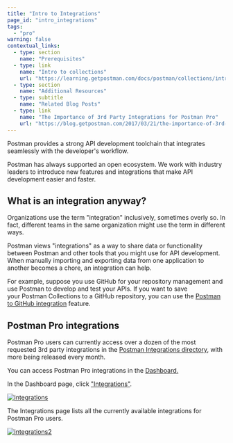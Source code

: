 ```yaml
---
title: "Intro to Integrations"
page_id: "intro_integrations"
tags: 
  - "pro"
warning: false
contextual_links:
  - type: section
    name: "Prerequisites"
  - type: link
    name: "Intro to collections"
    url: "https://learning.getpostman.com/docs/postman/collections/intro-to-collections"
  - type: section
    name: "Additional Resources"
  - type: subtitle
    name: "Related Blog Posts"
  - type: link
    name: "The Importance of 3rd Party Integrations for Postman Pro"
    url: "https://blog.getpostman.com/2017/03/21/the-importance-of-3rd-party-integrations-for-postman-pro/?_ga=2.176567845.1078379737.1571761632-963694147.1565912089"
---
```


Postman provides a strong API development toolchain that integrates seamlessly with the developer's workflow.

Postman has always supported an open ecosystem. We work with industry leaders to introduce new features and integrations that make API development easier and faster.

## What is an integration anyway?

Organizations use the term "integration" inclusively, sometimes overly so. In fact, different teams in the same organization might use the term in different ways.

Postman views "integrations" as a way to share data or functionality between Postman and other tools that you might use for API development. When manually importing and exporting data from one application to another becomes a chore, an integration can help.

For example, suppose you use GitHub for your repository management and use Postman to develop and test your APIs. If you want to save your Postman Collections to a GitHub repository, you can use the [Postman to GitHub integration](/docs/postman-pro/integrations/github/#configuring-github-integration) feature.

## Postman Pro integrations

Postman Pro users can currently access over a dozen of the most requested 3rd party integrations in the [Postman Integrations directory](https://go.postman.co/workspaces), with more being released every month.

You can access Postman Pro integrations in the [Dashboard.](https://go.postman.co/workspaces)

In the Dashboard page, click ["Integrations"](https://go.postman.co/workspaces).

  [![integrations](https://assets.postman.com/postman-docs/Integrations-Dashboard1.png)](https://assets.postman.com/postman-docs/Integrations-Dashboard1.png)

The Integrations page lists all the currently available integrations for Postman Pro users.

[![integrations2](https://assets.postman.com/postman-docs/Integrations-Dashboard2.png)](https://assets.postman.com/postman-docs/Integrations-Dashboard2.png)
